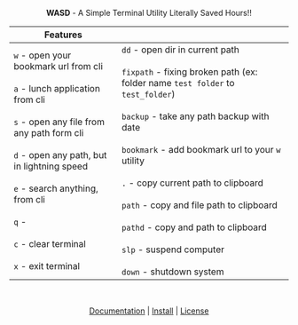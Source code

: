 <p align='center'><b>WASD</b> - A Simple Terminal Utility Literally Saved Hours!!</p>

| **Features** 	|  	|
|---	|---	|
| `w` - open your bookmark url from cli<br><br>`a` - lunch application from cli<br><br>`s` - open any file from any path form cli<br><br>`d` - open any path, but in lightning speed<br><br>`e` - search anything, from cli<br><br>`q` -<br><br>`c` - clear terminal<br><br>`x` - exit terminal 	| `dd` - open dir in current path<br><br>`fixpath` - fixing broken path (ex: folder name `test folder` to `test_folder`)<br><br>`backup` - take any path backup with date<br><br>`bookmark` - add bookmark url to your `w` utility<br><br>`.` - copy current path to clipboard<br><br>`path` - copy and file path to clipboard<br><br>`pathd` - copy and path to clipboard<br><br>`slp` - suspend computer<br><br>`down` - shutdown system 	|

<br>

<p align='center'><a href='https://cx0y.github.io/wasd/doc'>Documentation</a> | <a href='https://cx0y.github.io/wasd/doc'>Install</a> | <a href='./LICENSE'>License</a></P>
